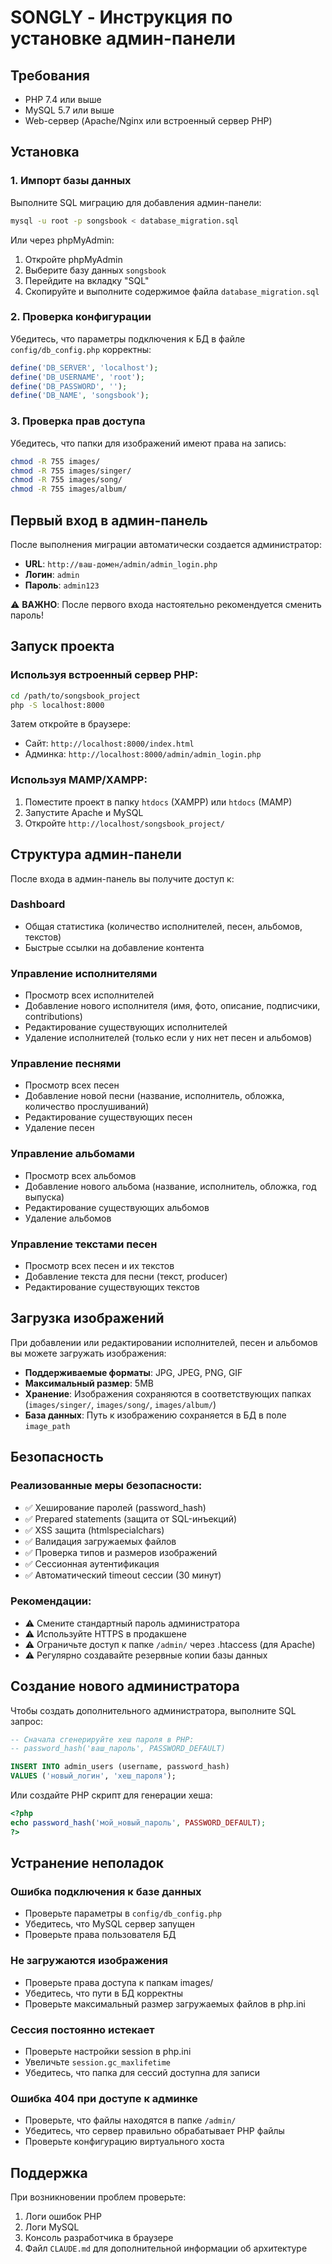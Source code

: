 # SONGLY - Инструкция по установке админ-панели

## Требования
- PHP 7.4 или выше
- MySQL 5.7 или выше
- Web-сервер (Apache/Nginx или встроенный сервер PHP)

## Установка

### 1. Импорт базы данных

Выполните SQL миграцию для добавления админ-панели:

```bash
mysql -u root -p songsbook < database_migration.sql
```

Или через phpMyAdmin:
1. Откройте phpMyAdmin
2. Выберите базу данных `songsbook`
3. Перейдите на вкладку "SQL"
4. Скопируйте и выполните содержимое файла `database_migration.sql`

### 2. Проверка конфигурации

Убедитесь, что параметры подключения к БД в файле `config/db_config.php` корректны:

```php
define('DB_SERVER', 'localhost');
define('DB_USERNAME', 'root');
define('DB_PASSWORD', '');
define('DB_NAME', 'songsbook');
```

### 3. Проверка прав доступа

Убедитесь, что папки для изображений имеют права на запись:

```bash
chmod -R 755 images/
chmod -R 755 images/singer/
chmod -R 755 images/song/
chmod -R 755 images/album/
```

## Первый вход в админ-панель

После выполнения миграции автоматически создается администратор:

- **URL**: `http://ваш-домен/admin/admin_login.php`
- **Логин**: `admin`
- **Пароль**: `admin123`

⚠️ **ВАЖНО**: После первого входа настоятельно рекомендуется сменить пароль!

## Запуск проекта

### Используя встроенный сервер PHP:

```bash
cd /path/to/songsbook_project
php -S localhost:8000
```

Затем откройте в браузере:
- Сайт: `http://localhost:8000/index.html`
- Админка: `http://localhost:8000/admin/admin_login.php`

### Используя MAMP/XAMPP:

1. Поместите проект в папку `htdocs` (XAMPP) или `htdocs` (MAMP)
2. Запустите Apache и MySQL
3. Откройте `http://localhost/songsbook_project/`

## Структура админ-панели

После входа в админ-панель вы получите доступ к:

### Dashboard
- Общая статистика (количество исполнителей, песен, альбомов, текстов)
- Быстрые ссылки на добавление контента

### Управление исполнителями
- Просмотр всех исполнителей
- Добавление нового исполнителя (имя, фото, описание, подписчики, contributions)
- Редактирование существующих исполнителей
- Удаление исполнителей (только если у них нет песен и альбомов)

### Управление песнями
- Просмотр всех песен
- Добавление новой песни (название, исполнитель, обложка, количество прослушиваний)
- Редактирование существующих песен
- Удаление песен

### Управление альбомами
- Просмотр всех альбомов
- Добавление нового альбома (название, исполнитель, обложка, год выпуска)
- Редактирование существующих альбомов
- Удаление альбомов

### Управление текстами песен
- Просмотр всех песен и их текстов
- Добавление текста для песни (текст, producer)
- Редактирование существующих текстов

## Загрузка изображений

При добавлении или редактировании исполнителей, песен и альбомов вы можете загружать изображения:

- **Поддерживаемые форматы**: JPG, JPEG, PNG, GIF
- **Максимальный размер**: 5MB
- **Хранение**: Изображения сохраняются в соответствующих папках (`images/singer/`, `images/song/`, `images/album/`)
- **База данных**: Путь к изображению сохраняется в БД в поле `image_path`

## Безопасность

### Реализованные меры безопасности:
- ✅ Хеширование паролей (password_hash)
- ✅ Prepared statements (защита от SQL-инъекций)
- ✅ XSS защита (htmlspecialchars)
- ✅ Валидация загружаемых файлов
- ✅ Проверка типов и размеров изображений
- ✅ Сессионная аутентификация
- ✅ Автоматический timeout сессии (30 минут)

### Рекомендации:
- ⚠️ Смените стандартный пароль администратора
- ⚠️ Используйте HTTPS в продакшене
- ⚠️ Ограничьте доступ к папке `/admin/` через .htaccess (для Apache)
- ⚠️ Регулярно создавайте резервные копии базы данных

## Создание нового администратора

Чтобы создать дополнительного администратора, выполните SQL запрос:

```sql
-- Сначала сгенерируйте хеш пароля в PHP:
-- password_hash('ваш_пароль', PASSWORD_DEFAULT)

INSERT INTO admin_users (username, password_hash)
VALUES ('новый_логин', 'хеш_пароля');
```

Или создайте PHP скрипт для генерации хеша:

```php
<?php
echo password_hash('мой_новый_пароль', PASSWORD_DEFAULT);
?>
```

## Устранение неполадок

### Ошибка подключения к базе данных
- Проверьте параметры в `config/db_config.php`
- Убедитесь, что MySQL сервер запущен
- Проверьте права пользователя БД

### Не загружаются изображения
- Проверьте права доступа к папкам images/
- Убедитесь, что пути в БД корректны
- Проверьте максимальный размер загружаемых файлов в php.ini

### Сессия постоянно истекает
- Проверьте настройки session в php.ini
- Увеличьте `session.gc_maxlifetime`
- Убедитесь, что папка для сессий доступна для записи

### Ошибка 404 при доступе к админке
- Проверьте, что файлы находятся в папке `/admin/`
- Убедитесь, что сервер правильно обрабатывает PHP файлы
- Проверьте конфигурацию виртуального хоста

## Поддержка

При возникновении проблем проверьте:
1. Логи ошибок PHP
2. Логи MySQL
3. Консоль разработчика в браузере
4. Файл `CLAUDE.md` для дополнительной информации об архитектуре
